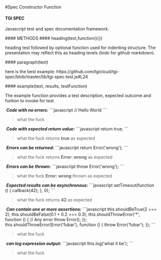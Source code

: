 #Spec Constructor Function
#### TGI SPEC
<p>Javascript test and spec documentation framework.</p>
#### METHODS
#### heading(text,function(){})
<p>heading test followed by optional function used for indenting structure.  The presentation may reflect this as heading levels (todo for github markdown).</p>
#### paragraph(text)
<p>here is the best example: https://github.com/tgicloud/tgi-spec/blob/master/lib/tgi-spec.test.js#L24</p>
#### example(text, results, testFunction)
<p>The example function provides a test description, expected outcome and funtion to invoke for test.</p>
&nbsp;<b><i>Code with no errors:</i></b>
```javascript
// Hello World
```
<blockquote>what
the
fuck
</blockquote>
&nbsp;<b><i>Code with expected return value:</i></b>
```javascript
return true;
```
<blockquote>what
the
fuck
returns <strong>true</strong> as expected
</blockquote>
&nbsp;<b><i>Errors can be returned:</i></b>
```javascript
return Error('wrong');
```
<blockquote>what
the
fuck
returns <strong>Error: wrong</strong> as expected
</blockquote>
&nbsp;<b><i>Errors can be thrown:</i></b>
```javascript
throw Error('wrong');
```
<blockquote>what
the
fuck
<strong>Error: wrong</strong> thrown as expected
</blockquote>
&nbsp;<b><i>Expected results can be asynchronous:</i></b>
```javascript
setTimeout(function () {
  callback(42);
}, 0);
```
<blockquote>what
the
fuck
returns <strong>42</strong> as expected
</blockquote>
&nbsp;<b><i>Can contain one or more assertions:</i></b>
```javascript
this.shouldBeTrue(2 === 2);
this.shouldBeFalse(0.1 + 0.2 === 0.3);
this.shouldThrowError('*', function () { // Any error
  throw Error();
});
this.shouldThrowError(Error('fubar'), function () {
  throw Error('fubar');
});
```
<blockquote>what
the
fuck
</blockquote>
&nbsp;<b><i>can log expression output:</i></b>
```javascript
this.log('what it be');
```
<blockquote>what
the
fuck
</blockquote>